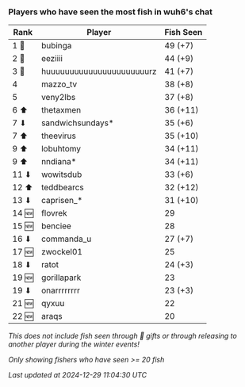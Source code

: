 ### Players who have seen the most fish in wuh6's chat
| Rank | Player | Fish Seen |
|------|--------|-----------|
| 1 🥇  | bubinga  | 49 (+7) |
| 2 🥈  | eeziiii  | 44 (+9) |
| 3 🥉  | huuuuuuuuuuuuuuuuuuuuuurz  | 41 (+7) |
| 4  | mazzo_tv  | 38 (+8) |
| 5  | veny2lbs  | 37 (+8) |
| 6 ⬆ | thetaxmen  | 36 (+11) |
| 7 ⬇ | sandwichsundays*  | 35 (+6) |
| 7 ⬆ | theevirus  | 35 (+10) |
| 9 ⬆ | lobuhtomy  | 34 (+11) |
| 9 ⬆ | nndiana*  | 34 (+11) |
| 11 ⬇ | wowitsdub  | 33 (+6) |
| 12 ⬆ | teddbearcs  | 32 (+12) |
| 13 ⬇ | caprisen_*  | 31 (+10) |
| 14 🆕 | flovrek  | 29 |
| 15 🆕 | benciee  | 28 |
| 16 ⬇ | commanda_u  | 27 (+7) |
| 17 🆕 | zwockel01  | 25 |
| 18 ⬇ | ratot  | 24 (+3) |
| 19 🆕 | gorillapark  | 23 |
| 19 ⬇ | onarrrrrrrr  | 23 (+3) |
| 21 🆕 | qyxuu  | 22 |
| 22 🆕 | araqs  | 20 |

_This does not include fish seen through 🎁 gifts or through releasing to another player during the winter events!_

_Only showing fishers who have seen >= 20 fish_

_Last updated at 2024-12-29 11:04:30 UTC_